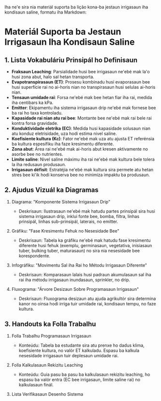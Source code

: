 Iha ne'e sira nia materiál suporta ba lição kona-ba jestaun irrigasaun iha kondisaun saline, formatu iha Markdown:

# Materiál Suporta ba Jestaun Irrigasaun Iha Kondisaun Saline

## 1. Lista Vokabuláriu Prinsipál ho Definisaun

- **Fraksaun Leaching**: Parsialidade husi bee irrigasaun ne'ebé mak la'o husi zona abut, halo sal hetan transporta.
- **Evapotranspirasaun (ET)**: Prosesu kombinadu husi evaporasaun bee husi superfície rai no ai-horis nian no transpirasaun husi selulas ai-horis nian.
- **Tensaun umidade rai**: Forsa ne'ebé mak bee hetan fiar iha rai, medida iha centibars ka kPa.
- **Emitter**: Ekipamentu iha sistema irrigasaun drip ne'ebé mak fornese bee ba rai ho taxa kontroladu.
- **Kapasidade rai nian atu rai bee**: Montante bee ne'ebé mak rai bele rai kontra forsa gravidade.
- **Konduktividade eletrika (EC)**: Medida husi kapasidade solusaun nian atu konduz eletrisidade, uza hodi estima nivel saline.
- **Koefisiente kultura (Kc)**: Fator ne'ebé mak uza atu ajusta ET referénsia ba kultura espesífiku iha faze kresimentu diferente.
- **Zona abut**: Área rai ne'ebé mak ai-horis abut kresen aktivamente no asorbe bee no nutrientes.
- **Limite saline**: Nivel saline máximu iha rai ne'ebé mak kultura bele tolera la iha redusaun produsaun.
- **Irrigasaun défisit**: Estratéjia ne'ebé mak kultura sira permete atu hetan stres bee ki'ik hodi konserva bee no minimiza impaktu ba produsaun.

## 2. Ajudus Vizuál ka Diagramas

1. Diagrama: "Komponente Sistema Irrigasaun Drip"
   - Deskrisaun: Ilustrasaun ne'ebé mak hatudu partes prinsipál sira husi sistema irrigasaun drip, inklui fonte bee, bomba, filtra, linhas prinsipál, linhas sub-prinsipál, laterais, no emitter.
   
2. Gráfiku: "Fase Kresimentu Fehuk no Nesesidade Bee"
   - Deskrisaun: Tabela ka gráfiku ne'ebé mak hatudu fase kresimentu diferente husi fehuk (exemplu, germinasaun, vegetativa, inisiasaun tuber, bulking tuber, maturasaun) no sira nia nesesidade bee korespondente.

3. Infográfiku: "Movimentu Sal iha Rai ho Métodu Irrigasaun Diferente"
   - Deskrisaun: Komparasaun lalais husi padraun akumulasaun sal iha rai iha métodu irrigasaun inundasaun, sprinkler, no drip.

4. Fluxograma: "Árvore Desizaun Sobre Programasaun Irrigasaun"
   - Deskrisaun: Fluxograma desizaun atu ajuda agrikultór sira determina kanor no oinsa hodi irriga tuir umidade rai, kondisaun tempu, no faze kultura.

## 3. Handouts ka Folla Trabalhu

1. Folla Trabalhu Programasaun Irrigasaun
   - Konteúdu: Tabela ba estudante sira atu prenxe ho dadus klima, koefisiente kultura, no valór ET kalkuladu. Espasu ba kalkula nesesidade irrigasaun tuir deplesaun umidade rai.

2. Folla Kalkulasaun Rekizitu Leaching
   - Konteúdu: Guia pasu ba pasu ba kalkulasaun rekizitu leaching, ho espasu ba valór entra (EC bee irrigasaun, limite saline rai) no kalkulasaun finál.

3. Lista Verifikasaun Desenho Sistema